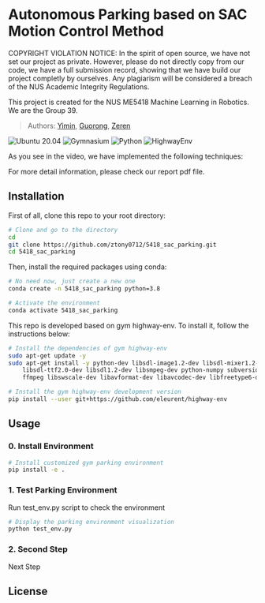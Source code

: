 # Autonomous Parking based on SAC Motion Control Method
COPYRIGHT VIOLATION NOTICE: In the spirit of open source, we have not set our project as private. However, please do not directly copy from our code, we have a full submission record, showing that we have build our project completly by ourselves. Any plagiarism will be considered a breach of the NUS Academic Integrity Regulations.

This project is created for the NUS ME5418 Machine Learning in Robotics. We are the Group 39.
> Authors: [Yimin](https://github.com/ztony0712), [Guorong](https://github.com/z492x), [Zeren](https://github.com/HardyPavel)

![Ubuntu 20.04](https://img.shields.io/badge/OS-Ubuntu_20.04-informational?style=flat&logo=ubuntu&logoColor=white&color=2bbc8a)
![Gymnasium](https://img.shields.io/badge/Tools-Gymnasium_1.0-informational?style=flat&logo=OpenAI&logoColor=white&color=2bbc8a)
![Python](https://img.shields.io/badge/Code-Python_3.8-informational?style=flat&logo=Python&logoColor=white&color=2bbc8a)
![HighwayEnv](https://img.shields.io/github/v/release/Farama-Foundation/HighwayEnv?style=flat&color=2bbc8a&label=HighwayEnv)


<!-- > Video Presentation -->
<!-- [![ROS SLAM, Perception, and Navigation based on Gazebo simulation](https://img.youtube.com/vi/WiEzSJmcEQE/0.jpg)](https://www.youtube.com/watch?v=WiEzSJmcEQE) -->

As you see in the video, we have implemented the following techniques:
<!-- - For SLAM: The Fast-lio algorithm is chosen for 3D LiDAR SLAM  -->

For more detail information, please check our report pdf file.

## Installation
First of all, clone this repo to your root directory:
```bash
# Clone and go to the directory
cd
git clone https://github.com/ztony0712/5418_sac_parking.git
cd 5418_sac_parking
```

Then, install the required packages using conda:
```bash
# No need now, just create a new one
conda create -n 5418_sac_parking python=3.8

# Activate the environment
conda activate 5418_sac_parking
```

This repo is developed based on gym highway-env. To install it, follow the instructions below:
```bash
# Install the dependencies of gym highway-env
sudo apt-get update -y
sudo apt-get install -y python-dev libsdl-image1.2-dev libsdl-mixer1.2-dev
    libsdl-ttf2.0-dev libsdl1.2-dev libsmpeg-dev python-numpy subversion libportmidi-dev
    ffmpeg libswscale-dev libavformat-dev libavcodec-dev libfreetype6-dev gcc

# Install the gym highway-env development version
pip install --user git+https://github.com/eleurent/highway-env
```




## Usage

### 0. Install Environment
```bash
# Install customized gym parking environment
pip install -e .
```

### 1. Test Parking Environment
Run test_env.py script to check the environment

```bash
# Display the parking environment visualization
python test_env.py
```

### 2. Second Step
Next Step

## License

<!-- The [ME5413_Final_Project](https://github.com/NUS-Advanced-Robotics-Centre/ME5413_Final_Project) is released under the [MIT License](https://github.com/NUS-Advanced-Robotics-Centre/ME5413_Final_Project/blob/main/LICENSE) -->
